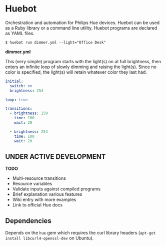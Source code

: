 # Huebot

Orchestration and automation for Philips Hue devices. Huebot can be used as a Ruby library or a command line utility. Huebot programs are declared as YAML files.

    $ huebot run dimmer.yml --light="Office Desk"

**dimmer.yml**

This (very simple) program starts with the light(s) on at full brightness, then enters an infinite loop of slowly dimming and raising the light(s). Since no color is specified, the light(s) will retain whatever color they last had.

```yaml
initial:
  switch: on
  brightness: 254

loop: true

transitions:
  - brightness: 150
    time: 100
    wait: 20

  - brightness: 254
    time: 100
    wait: 20
```

## UNDER ACTIVE DEVELOPMENT

**TODO**

* Multi-resource transitions
* Resource variables 
* Validate inputs against compiled programs
* Brief explanation various features
* Wiki entry with more examples
* Link to official Hue docs

## Dependencies

Depends on the `hue` gem which requires the curl library headers (`apt-get install libcurl4-openssl-dev` on Ubuntu).
